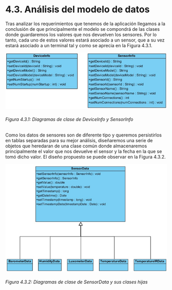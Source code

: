 # 4.3. Análisis del modelo de datos

Tras analizar los requerimientos que tenemos de la aplicación llegamos a la conclusión de que principalmente el modelo se compondrá de las clases donde guardaremos los valores que nos devuelven los sensores. Por lo tanto, cada uno de estos valores estará asociado a un sensor, que a su vez estará asociado a un terminal tal y como se aprecia en la Figura 4.3.1. 

![](./imagenes/diagrama_clase_deviceinfo_sensorinfo.jpg)
###### *Figura 4.3.1: Diagramas de clase de DeviceInfo y SensorInfo*

Como los datos de sensores son de diferente tipo y queremos persistirlos en tablas separadas para su mejor análisis, diseñaremos una serie de objetos que heredaran de una clase común donde almacenaremos principalmente el valor que nos devuelve el sensor y la fecha en la que se tomó dicho valor. El diseño propuesto se puede observar en la Figura 4.3.2.

![Figura 2](./imagenes/diagrama_clase_sensordata.jpg)
###### *Figura 4.3.2: Diagramas de clase de SensorData y sus clases hijas*